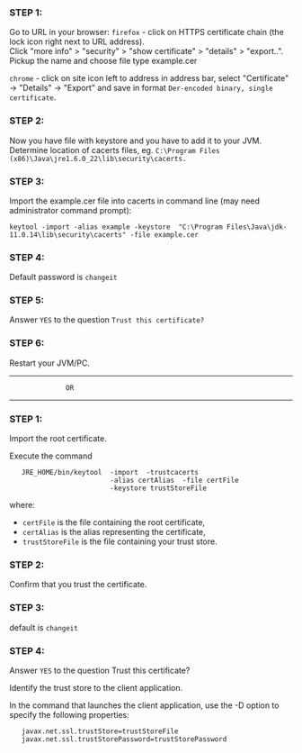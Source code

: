 ### STEP 1:

Go to URL in your browser:
`firefox` - click on HTTPS certificate chain (the lock icon right next to URL address).  
            Click "more info" > "security" > "show certificate" > "details" > "export..".  
            Pickup the name and choose file type example.cer  
            
`chrome` - click on site icon left to address in address bar,
           select "Certificate" -> "Details" -> "Export" and 
           save in format `Der-encoded binary, single certificate`.

### STEP 2:   
Now you have file with keystore and you have to add it to your JVM.  
 Determine location of cacerts files, eg. ```C:\Program Files (x86)\Java\jre1.6.0_22\lib\security\cacerts.```   

### STEP 3:   
Import the example.cer file into cacerts in command line (may need administrator command prompt):

```
keytool -import -alias example -keystore  "C:\Program Files\Java\jdk-11.0.14\lib\security\cacerts" -file example.cer
```

### STEP 4:   
Default password is `changeit`  

### STEP 5:   
Answer `YES` to the question `Trust this certificate?`    

### STEP 6:   
Restart your JVM/PC.

________________________
                  OR   
_________________________
### STEP 1:  
Import the root certificate.  

Execute the command  
```
   JRE_HOME/bin/keytool  -import  -trustcacerts
                         -alias certAlias  -file certFile
                         -keystore trustStoreFile
```
where:  
 - `certFile` is the file containing the root certificate,  
 - `certAlias` is the alias representing the certificate,  
 - `trustStoreFile` is the file containing your trust store.  

### STEP 2:  
Confirm that you trust the certificate.  

### STEP 3:  
default is `changeit`  

### STEP 4:  
Answer `YES` to the question Trust this certificate?  

Identify the trust store to the client application.  

In the command that launches the client application, use the -D option to specify the following properties:  
```
   javax.net.ssl.trustStore=trustStoreFile  
   javax.net.ssl.trustStorePassword=trustStorePassword  
```   
